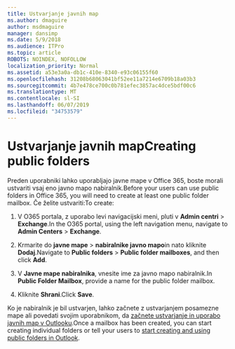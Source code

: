 ```yaml
---
title: Ustvarjanje javnih map
ms.author: dmaguire
author: msdmaguire
manager: dansimp
ms.date: 5/9/2018
ms.audience: ITPro
ms.topic: article
ROBOTS: NOINDEX, NOFOLLOW
localization_priority: Normal
ms.assetid: a53e3a0a-db1c-410e-8340-e93c06155f60
ms.openlocfilehash: 31208b68063041bf52ee11a7214e6709b18a03b3
ms.sourcegitcommit: 4b7e478ce700c0b781efec3857ac4dce5bdf00c6
ms.translationtype: MT
ms.contentlocale: sl-SI
ms.lasthandoff: 06/07/2019
ms.locfileid: "34753579"
---
```

# <a name="creating-public-folders"></a><span data-ttu-id="37a89-102">Ustvarjanje javnih map</span><span class="sxs-lookup"><span data-stu-id="37a89-102">Creating public folders</span></span>

<span data-ttu-id="37a89-103">Preden uporabniki lahko uporabljajo javne mape v Office 365, boste morali ustvariti vsaj eno javno mapo nabiralnik.</span><span class="sxs-lookup"><span data-stu-id="37a89-103">Before your users can use public folders in Office 365, you will need to create at least one public folder mailbox.</span></span> <span data-ttu-id="37a89-104">Če želite ustvariti:</span><span class="sxs-lookup"><span data-stu-id="37a89-104">To create:</span></span>
  
1. <span data-ttu-id="37a89-105">V O365 portala, z uporabo levi navigacijski meni, pluti v **Admin centri** \> **Exchange**.</span><span class="sxs-lookup"><span data-stu-id="37a89-105">In the O365 portal, using the left navigation menu, navigate to **Admin Centers** \> **Exchange**.</span></span>
    
2. <span data-ttu-id="37a89-106">Krmarite do **javne mape** \> **nabiralnike javno mapo**in nato kliknite **Dodaj**.</span><span class="sxs-lookup"><span data-stu-id="37a89-106">Navigate to **Public folders** \> **Public folder mailboxes**, and then click **Add**.</span></span>
    
3. <span data-ttu-id="37a89-107">V **Javne mape nabiralnika**, vnesite ime za javno mapo nabiralnik.</span><span class="sxs-lookup"><span data-stu-id="37a89-107">In **Public Folder Mailbox**, provide a name for the public folder mailbox.</span></span>
    
4. <span data-ttu-id="37a89-108">Kliknite **Shrani**.</span><span class="sxs-lookup"><span data-stu-id="37a89-108">Click **Save**.</span></span>
    
<span data-ttu-id="37a89-109">Ko je nabiralnik je bil ustvarjen, lahko začnete z ustvarjanjem posamezne mape ali povedati svojim uporabnikom, da [začnete ustvarjanje in uporabo javnih map v Outlooku](https://support.office.com/article/Create-and-share-a-public-folder-in-Outlook-a2835011-d524-4a5c-a207-05c159bb2a97).</span><span class="sxs-lookup"><span data-stu-id="37a89-109">Once a mailbox has been created, you can start creating individual folders or tell your users to [start creating and using public folders in Outlook](https://support.office.com/article/Create-and-share-a-public-folder-in-Outlook-a2835011-d524-4a5c-a207-05c159bb2a97).</span></span>
  

